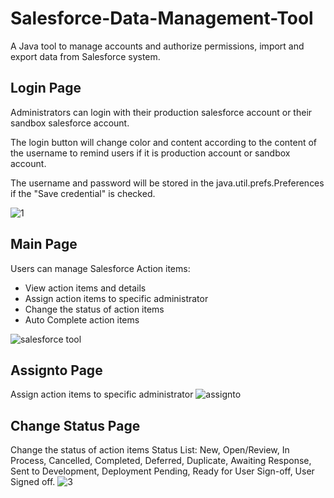 # Salesforce-Data-Management-Tool
A Java tool to manage accounts and authorize permissions, import and export data from Salesforce system. 

## Login Page
Administrators can login with their production salesforce account or their sandbox salesforce account. 

The login button will change color and content according to the content of the username to remind users if it is production account or sandbox account.

The username and password will be stored in the java.util.prefs.Preferences if the "Save credential" is checked.

![1](https://user-images.githubusercontent.com/23087939/35136937-76b667d0-fc9b-11e7-8e17-75cf3c1f243e.PNG)

## Main Page
Users can manage Salesforce Action items:
* View action items and details
* Assign action items to specific administrator
* Change the status of action items
* Auto Complete action items

![salesforce tool](https://user-images.githubusercontent.com/23087939/35135625-4684039a-fc93-11e7-8a30-85b350903fd8.PNG)

## Assignto Page

Assign action items to specific administrator
![assignto](https://user-images.githubusercontent.com/23087939/35137177-d84b23f4-fc9c-11e7-8743-3b0c18bc9653.PNG)

## Change Status Page

Change the status of action items
Status List: New, Open/Review, In Process, Cancelled, Completed, Deferred, Duplicate, Awaiting Response, Sent to Development, Deployment Pending, Ready for User Sign-off, User Signed off.
![3](https://user-images.githubusercontent.com/23087939/35137461-5bb643c6-fc9e-11e7-91da-5311ca9639f1.PNG)
